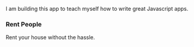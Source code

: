 I am building this app to teach myself how to write great Javascript apps.

### Rent People

Rent your house without the hassle.

